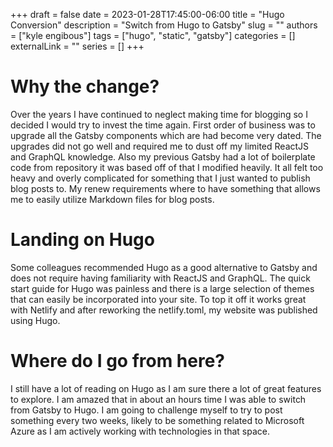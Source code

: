 +++ 
draft = false
date = 2023-01-28T17:45:00-06:00
title = "Hugo Conversion"
description = "Switch from Hugo to Gatsby"
slug = ""
authors = ["kyle engibous"]
tags = ["hugo", "static", "gatsby"]
categories = []
externalLink = ""
series = []
+++

# Why the change?
Over the years I have continued to neglect making time for blogging so I decided I would try to invest the time again.  First order of business was to upgrade all the Gatsby components which are had become very dated.  The upgrades did not go well and required me to dust off my limited ReactJS and GraphQL knowledge.  Also my previous Gatsby had a lot of boilerplate code from repository it was based off of that I modified heavily.  It all felt too heavy and overly complicated for something that I just wanted to publish blog posts to.  My renew requirements where to have something that allows me to easily utilize Markdown files for blog posts.

# Landing on Hugo 
Some colleagues recommended Hugo as a good alternative to Gatsby and does not require having familiarity with ReactJS and GraphQL.  The quick start guide for Hugo was painless and there is a large selection of themes that can easily be incorporated into your site.  To top it off it works great with Netlify and after reworking the netlify.toml, my website was published using Hugo.

# Where do I go from here?
I still have a lot of reading on Hugo as I am sure there a lot of great features to explore.  I am amazed that in about an hours time I was able to switch from Gatsby to Hugo.  I am going to challenge myself to try to post something every two weeks, likely to be something related to Microsoft Azure as I am actively working with technologies in that space.
